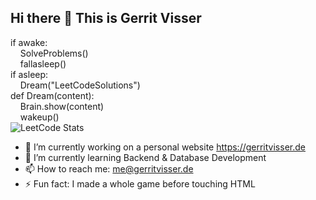## Hi there 👋 This is Gerrit Visser
if awake: <br />
&nbsp;&nbsp;&nbsp;&nbsp;SolveProblems()<br />
&nbsp;&nbsp;&nbsp;&nbsp;fallasleep()<br />
if asleep:<br />
&nbsp;&nbsp;&nbsp;&nbsp;Dream("LeetCodeSolutions")<br />
def Dream(content):<br />
&nbsp;&nbsp;&nbsp;&nbsp;Brain.show(content)<br />
&nbsp;&nbsp;&nbsp;&nbsp;wakeup() <br />
![LeetCode Stats](https://leetcard.jacoblin.cool/Icaruz60?theme=nord&font=Vollkorn&ext=activity)
<!-- https://leetcard.jacoblin.cool/ for custom leetcode stats    | shoutout to the creator: https://github.com/JacobLinCool/LeetCode-Stats-Card/tree/main -->

- 🔭 I’m currently working on a personal website https://gerritvisser.de
- 🌱 I’m currently learning Backend & Database Development
- 📫 How to reach me: me@gerritvisser.de
- ⚡ Fun fact: I made a whole game before touching HTML
